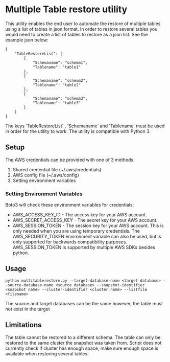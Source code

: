 # Multiple Table restore utility
This utility enables the end user to automate the restore of multiple tables using a list of tables in json format. In order to restore several tables you would need to create a list of tables to restore as a json list. See the example json below:

```
{
    "TableRestoreList": [
        {
            "Schemaname": "schema1",
            "Tablename": "table1"
        },
        {
            "Schemaname": "schema2",
            "Tablename": "table2"
        },
        {
            "Schemaname": "schema3",
            "Tablename": "table3"
        }
    ]
}
```

The keys 'TableRestoreList' , 'Schemaname' and 'Tablename' must be used in order for the utility to work. The utility is compatible with Python 3. 
## Setup
The AWS credentials can be provided with one of 3 methods:

1. Shared credential file (~/.aws/credentials)
1. AWS config file (~/.aws/config)
1. Setting environment variables

### Setting Environment Variables
Boto3 will check these environment variables for credentials:

* AWS_ACCESS_KEY_ID - The access key for your AWS account.
* AWS_SECRET_ACCESS_KEY - The secret key for your AWS account.
* AWS_SESSION_TOKEN - The session key for your AWS account. This is only needed when you are using temporary credentials. The AWS_SECURITY_TOKEN environment variable can also be used, but is only supported for backwards compatibility purposes. AWS_SESSION_TOKEN is supported by multiple AWS SDKs besides python.

## Usage
```python multitablerestore.py --target-database-name <target database> --source-database-name <source database> --snapshot-identifier <snapshot name> --cluster-identifier <cluster name> --listfile <filename>```

The source and target databases can be the same however, the table must not exist in the target 

## Limitations
The table cannot be restored to a different schema.
The table can only be restored to the same cluster the snapshot was taken from.
Script does not currently check if cluster has enough space, make sure enough space is available when restoring several tables.
